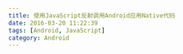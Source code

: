 ```yaml
---
title: 使用JavaScript反射调用Android应用Native代码
date: 2016-03-20 11:22:39
tags: [Android, JavaScript]
category: Android
---
```

